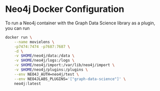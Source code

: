 # Neo4j Docker Configuration

To run a Neo4j container with the Graph Data Science library as a plugin, you can run
```bash
docker run \
    --name movielens \
    -p7474:7474 -p7687:7687 \
    -d \
    -v $HOME/neo4j/data:/data \
    -v $HOME/neo4j/logs:/logs \
    -v $HOME/neo4j/import:/var/lib/neo4j/import \
    -v $HOME/neo4j/plugins:/plugins \
    --env NEO4J_AUTH=neo4j/test \
    --env NEO4JLABS_PLUGINS='["graph-data-science"]' \
    neo4j:latest
```

